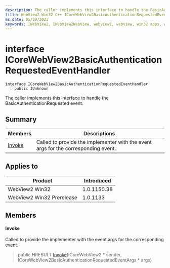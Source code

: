 ```yaml
---
description: The caller implements this interface to handle the BasicAuthenticationRequested event.
title: WebView2 Win32 C++ ICoreWebView2BasicAuthenticationRequestedEventHandler
ms.date: 05/29/2023
keywords: IWebView2, IWebView2WebView, webview2, webview, win32 apps, win32, edge, ICoreWebView2, ICoreWebView2Controller, browser control, edge html, ICoreWebView2BasicAuthenticationRequestedEventHandler
---
```


# interface ICoreWebView2BasicAuthenticationRequestedEventHandler

```
interface ICoreWebView2BasicAuthenticationRequestedEventHandler
  : public IUnknown
```

The caller implements this interface to handle the BasicAuthenticationRequested event.

## Summary

 Members                        | Descriptions
--------------------------------|---------------------------------------------
[Invoke](#invoke) | Called to provide the implementer with the event args for the corresponding event.

## Applies to

Product                         | Introduced
--------------------------------|---------------------------------------------
WebView2 Win32            |    1.0.1150.38
WebView2 Win32 Prerelease |    1.0.1133

## Members

#### Invoke

Called to provide the implementer with the event args for the corresponding event.

> public HRESULT [Invoke](#invoke)(ICoreWebView2 * sender, ICoreWebView2BasicAuthenticationRequestedEventArgs * args)

